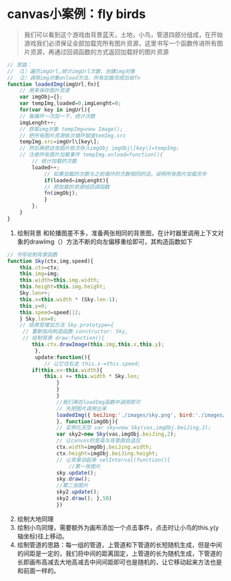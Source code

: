 # canvas小案例：fly birds


> 我们可以看到这个游戏由背景蓝天，土地，小鸟，管道四部分组成，在开始游戏我们必须保证全部加载完所有图片资源，这里书写一个函数传进所有图片资源，再通过回调函数的方式返回加载好的图片资源 


```javascript
// 思路： 
// （1）遍历imgUrl,统计imgUrl次数，创建img对象 
// （2）调用img对象onload方法，所有加载完成后给fn 
function loadedImg(imgUrl,fn){ 
	// 用来保存图片资源 
	var imgObj={}; 
	var tempImg,loaded=0,imgLenght=0; 
	for(var key in imgUrl){ 
	// 每循环一次加一下，统计次数 
	imgLenght++; 
	// 获取img对象 tempImg=new Image(); 
	// 把所有图片资源依次循环赋值temImg.src 
	tempImg.src=imgUrl\[key\]; 
	// 然后再把这张图片依次存入imgObj imgObj\[key\]=tempImg; 
	// 注册所有图片加载事件 tempImg.onload=function(){ 
		// 统计加载的次数 
		loaded++;
			// 如果加载的次数与之前循环的次数相同的话，说明所有图片加载完毕 
			if(loaded=imgLenght){ 
			// 把加载的资源给回调函数 
			fn(imgObj); 
			} 
		}; 
	} 	
} 
```
1. 绘制背景 
和轮播图差不多，准备两张相同的背景图，在计时器里调用上下文对象的drawImg（）方法不断的向左偏移重绘即可，其构造函数如下 
```javascript
// 书写绘制背景函数 
function Sky(ctx,img,speed){ 
	this.ctx=ctx; 
	this.img=img; 
	this.width=this.img.width; 
	this.height=this.img.height; 
	Sky.len++; 
	this.x=this.width * (Sky.len-1); 
	this.y=0; 
	this.speed=speed||2; 
	} Sky.len=0; 
	// 给原型增加方法 Sky.prototype={
	 // 重新指向构造函数 constructor: Sky,
	 // 绘制背景 draw:function(){ 
	 	this.ctx.drawImage(this.img,this.x,this.y);
	 	 }, 
	 	 update:function(){ 
	 	 	// 让它往右走 this.x-=this.speed; 
		if(this.x<-this.width){ 
			this.x += this.width * Sky.len;
				}
				} 
				} 
				//我们再在loadImg函数中调用即可 
				// 先把图片调用出来 
				loadedImg({ beiJing:'./images/sky.png', bird:'./images/bird.png', land:'./images/land.png', pipeDown:'./images/pipeDown.png', pipeUp:'./images/pipeUp.png', 
				}, function(imgObj){ 
				// 实例化天空 var sky=new Sky(vas,imgObj.beiJing,2); 
				var sky2=new Sky(vas,imgObj.beiJing,2);
				// 让canvas的宽高与背景图自适应 
				ctx.width=imgObj.beiJing.width; 
				ctx.height=imgObj.beiJing.height; 
				// 让背景动起来 setInterval(function(){ 
					//第一张图片 
				sky.update(); 
				sky.draw(); 
				//第二张图片 
				sky2.update(); 
				sky2.draw(); },50) 
				})

 ```
2. 绘制大地同理 
3. 绘制小鸟同理，需要额外为画布添加一个点击事件，点击时让小鸟的this.y(y轴坐标)往上移动。 
4. 绘制管道的思路：每一组的管道，上管道和下管道的长短随机生成，但是中间的间距是一定的，我们将中间的距离固定，上管道的长为随机生成，下管道的长即画布高减去大地高减去中间间距即可也是随机的，让它移动起来方法也是和前面一样的。  
